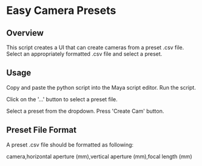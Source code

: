 # Easy Camera Presets

## Overview

This script creates a UI that can create cameras from a preset .csv file. Select an appropriately formatted .csv file and select a preset.

## Usage

Copy and paste the python script into the Maya script editor. Run the script.

Click on the '...' button to select a preset file.

Select a preset from the dropdown. Press 'Create Cam' button.

## Preset File Format

A preset .csv file should be formatted as following:

camera,horizontal aperture (mm),vertical aperture (mm),focal length (mm)